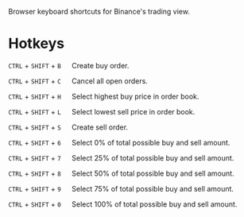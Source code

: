 Browser keyboard shortcuts for Binance's trading view.

# Hotkeys

`CTRL` + `SHIFT` + `B` &emsp; Create buy order.

`CTRL` + `SHIFT` + `C` &emsp; Cancel all open orders.

`CTRL` + `SHIFT` + `H` &emsp; Select highest buy price in order book.

`CTRL` + `SHIFT` + `L` &emsp; Select lowest sell price in order book.

`CTRL` + `SHIFT` + `S` &emsp; Create sell order.

`CTRL` + `SHIFT` + `6` &emsp; Select 0% of total possible buy and sell amount.

`CTRL` + `SHIFT` + `7` &emsp; Select 25% of total possible buy and sell amount.

`CTRL` + `SHIFT` + `8` &emsp; Select 50% of total possible buy and sell amount.

`CTRL` + `SHIFT` + `9` &emsp; Select 75% of total possible buy and sell amount.

`CTRL` + `SHIFT` + `0` &emsp; Select 100% of total possible buy and sell amount.
